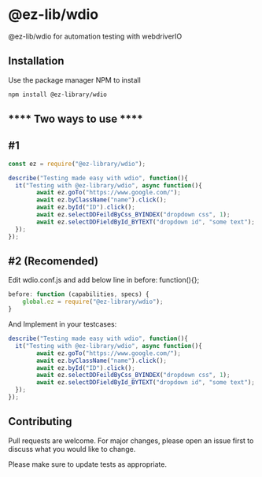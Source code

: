 # @ez-lib/wdio

@ez-lib/wdio for automation testing with webdriverIO

## Installation

Use the package manager NPM to install 

```bash
npm install @ez-library/wdio
```

## **** Two ways to use ****

## #1
```javascript
const ez = require("@ez-library/wdio");

describe("Testing made easy with wdio", function(){
  it("Testing with @ez-library/wdio", async function(){
        await ez.goTo("https://www.google.com/");
        await ez.byClassName("name").click();
        await ez.byId("ID").click();
        await ez.selectDDFeildByCss_BYINDEX("dropdown css", 1);
        await ez.selectDDFieldById_BYTEXT("dropdown id", "some text");
  });
});
```

## #2  (Recomended)
Edit wdio.conf.js and add below line in before: function(){};
```javascript
before: function (capabilities, specs) {
    global.ez = require("@ez-library/wdio");
}
```
And Implement in your testcases:
```javascript
describe("Testing made easy with wdio", function(){
  it("Testing with @ez-library/wdio", async function(){
        await ez.goTo("https://www.google.com/");
        await ez.byClassName("name").click();
        await ez.byId("ID").click();
        await ez.selectDDFeildByCss_BYINDEX("dropdown css", 1);
        await ez.selectDDFieldById_BYTEXT("dropdown id", "some text");
  });
});
```

## Contributing

Pull requests are welcome. For major changes, please open an issue first to discuss what you would like to change.

Please make sure to update tests as appropriate.

